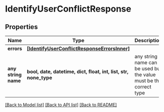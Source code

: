 # IdentifyUserConflictResponse


## Properties
Name | Type | Description | Notes
------------ | ------------- | ------------- | -------------
**errors** | [**[IdentifyUserConflictResponseErrorsInner]**](IdentifyUserConflictResponseErrorsInner.md) |  | [optional] 
**any string name** | **bool, date, datetime, dict, float, int, list, str, none_type** | any string name can be used but the value must be the correct type | [optional]

[[Back to Model list]](../README.md#documentation-for-models) [[Back to API list]](../README.md#documentation-for-api-endpoints) [[Back to README]](../README.md)


